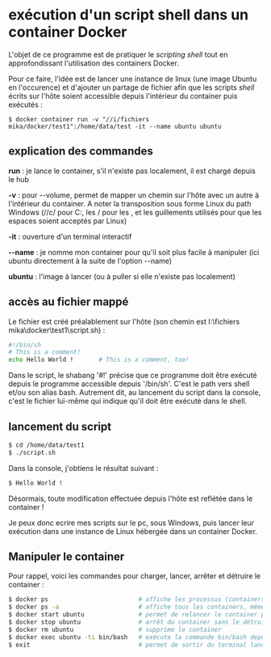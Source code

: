 # exécution d'un script shell dans un container Docker

L'objet de ce programme est de pratiquer le *scripting shell* tout en approfondissant l'utilisation des containers Docker.

Pour ce faire, l'idée est de lancer une instance de linux (une image Ubuntu en l'occurence) et d'ajouter un partage de fichier afin que les scripts *shell* écrits sur l'hôte soient accessible depuis l'intérieur du container puis exécutés :

```docker
$ docker container run -v "//i/fichiers mika/docker/test1":/home/data/test -it --name ubuntu ubuntu
```

## explication des commandes

**run** : je lance le container, s'il n'existe pas localement, il est chargé depuis le hub

**-v** : pour --volume, permet de mapper un chemin sur l'hôte avec un autre à l'intérieur du container. A noter la transposition sous forme Linux du path Windows (//c/ pour C:\, les / pour les \, et les guillements utilisés pour que les espaces soient acceptés par Linux)

**-it** : ouverture d'un terminal interactif

**--name** : je nomme mon container pour qu'il soit plus facile à manipuler (ici ubuntu directement à la suite de l'option --name)

**ubuntu** : l'image à lancer (ou à puller si elle n'existe pas localement)

## accès au fichier mappé

Le fichier est créé préalablement sur l'hôte (son chemin est I:\fichiers mika\docker\test1\script.sh) :

```bash
#!/bin/sh
# This is a comment!
echo Hello World !       # This is a comment, too!
```

Dans le script, le shabang '#!' précise que ce programme doit être exécuté depuis le programme accessible depuis '/bin/sh'. C'est le path vers shell et/ou son alias bash.
Autrement dit, au lancement du script dans la console, c'est le fichier lui-même qui indique qu'il doit être exécuté dans le shell.

## lancement du script

```bash
$ cd /home/data/test1
$ ./script.sh
```

Dans la console, j'obtiens le résultat suivant :

```bash
$ Hello World !
```

Désormais, toute modification effectuée depuis l'hôte est reflétée dans le container !

Je peux donc ecrire mes scripts sur le pc, sous Windows, puis lancer leur exécution dans une instance de Linux hébergée dans un container Docker.

## Manipuler le container

Pour rappel, voici les commandes pour charger, lancer, arrêter et détruire le container :

```bash
$ docker ps                         # affiche les processus (containers) actifs
$ docker ps -a                      # affiche tous les containers, mêmes inactifs
$ docker start ubuntu               # permet de relancer le container préalablement créé
$ docker stop ubuntu                # arrêt du container sans le détruire
$ docker rm ubuntu                  # supprime le container
$ docker exec ubuntu -ti bin/bash   # exécute la commande bin/bash depuis un terminal interactif lancé dans le container
$ exit                              # permet de sortir du terminal lancé dans le container pour retourner dans le terminal hors Docker
```
